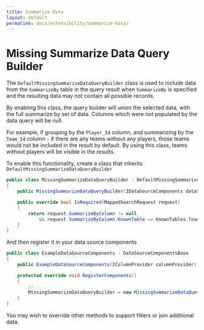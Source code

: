 ```yaml
---
title: Summarize Data
layout: default
permalink: docs/extensibility/summarize-data/
---
```


Missing Summarize Data Query Builder
====

The `DefaultMissingSummariseDataQueryBuilder` class is used to include data from the `SummarizeBy` table in the query result when `SummarizeBy` is specified and the resulting data may not contain all possible records.

By enabling this class, the query builder will union the selected data, with the full summarize by set of data. Columns which were not populated by the data query will be null.

For example, if grouping by the `Player_Id` column, and summarizing by the `Team_Id` column - if there are any teams without any players, those teams would not be included in the result by default. By using this class, teams without players will be visible in the results.


To enable this functionality, create a class that inherits `DefaultMissingSummariseDataQueryBuilder`   

```csharp  
public class MissingSummarizeDataQueryBuilder : DefaultMissingSummariseDataQueryBuilder
{
    public MissingSummarizeDataQueryBuilder(IDataSourceComponents dataSourceComponents) : base(dataSourceComponents){ }

    public override bool IsRequired(MappedSearchRequest request)
    {
        return request.SummarizeByColumn != null
            && request.SummarizeByColumn.KnownTable == KnownTables.Team;
    }
}
```


And then register it in your data source components   

```csharp  
public class ExampleDataSourceComponents : DataSourceComponentsBase
{
    public ExampleDataSourceComponents(IColumnProvider columnProvider) : base(columnProvider){ } 

    protected override void RegisterComponents()
    { 
        //....
        MissingSummarizeDataQueryBuilder = new MissingSummarizeDataQueryBuilder(this);
    }
}
```

You may wish to override other methods to support filters or join additional data.
